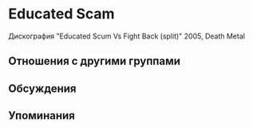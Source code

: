 # Educated Scam

Дискография
"Educated Scum Vs Fight Back (split)" 2005, Death Metal

## Отношения с другими группами


## Обсуждения


## Упоминания

